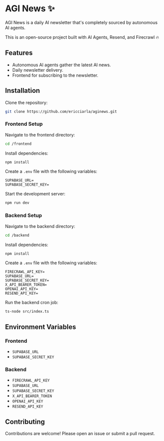 # AGI News ✨

AGI News is a daily AI newsletter that's completely sourced by autonomous AI agents.

This is an open-source project built with AI Agents, Resend, and Firecrawl 🔥

## Features

- Autonomous AI agents gather the latest AI news.
- Daily newsletter delivery.
- Frontend for subscribing to the newsletter.

## Installation

Clone the repository:

```bash
git clone https://github.com/ericciarla/aginews.git
```

### Frontend Setup

Navigate to the frontend directory:

```bash
cd /frontend
```

Install dependencies:

```bash
npm install
```

Create a `.env` file with the following variables:

```env
SUPABASE_URL=
SUPABASE_SECRET_KEY=
```

Start the development server:

```bash
npm run dev
```

### Backend Setup

Navigate to the backend directory:

```bash
cd /backend
```

Install dependencies:

```bash
npm install
```

Create a `.env` file with the following variables:

```env
FIRECRAWL_API_KEY=
SUPABASE_URL=
SUPABASE_SECRET_KEY=
X_API_BEARER_TOKEN=
OPENAI_API_KEY=
RESEND_API_KEY=
```

Run the backend cron job:

```bash
ts-node src/index.ts
```

## Environment Variables

### Frontend

- `SUPABASE_URL`
- `SUPABASE_SECRET_KEY`

### Backend

- `FIRECRAWL_API_KEY`
- `SUPABASE_URL`
- `SUPABASE_SECRET_KEY`
- `X_API_BEARER_TOKEN`
- `OPENAI_API_KEY`
- `RESEND_API_KEY`

## Contributing

Contributions are welcome! Please open an issue or submit a pull request.
